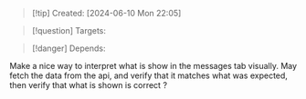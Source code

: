 
>[!tip] Created: [2024-06-10 Mon 22:05]

>[!question] Targets: 

>[!danger] Depends: 

Make a nice way to interpret what is show in the messages tab visually.
May fetch the data from the api, and verify that it matches what was expected, then verify that what is shown is correct ?